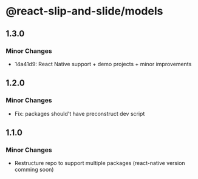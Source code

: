 # @react-slip-and-slide/models

## 1.3.0

### Minor Changes

- 14a41d9: React Native support + demo projects + minor improvements

## 1.2.0

### Minor Changes

- Fix: packages should't have preconstruct dev script

## 1.1.0

### Minor Changes

- Restructure repo to support multiple packages (react-native version comming soon)
